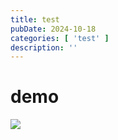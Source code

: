 ```yaml
---
title: test
pubDate: 2024-10-18
categories: [ 'test' ]
description: ''
---
```


# demo
![](https://files.jik92.com/blog-jik92-com/2024/10/9c7f289e118426b061732eb1207531ae.png)